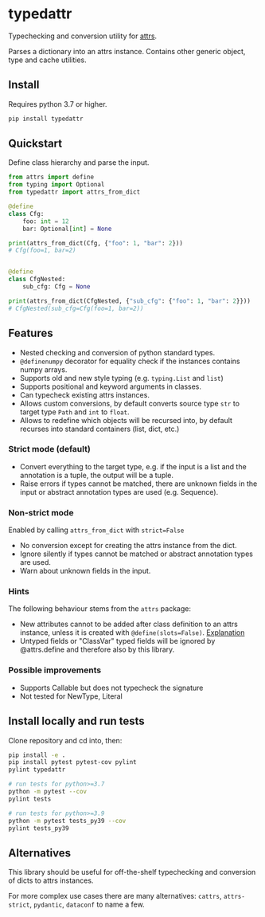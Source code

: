 # typedattr

Typechecking and conversion utility for [attrs](https://www.attrs.org/en/stable/).

Parses a dictionary into an attrs instance. Contains other generic object, type and cache utilities.

## Install

Requires python 3.7 or higher.

```bash
pip install typedattr
```

## Quickstart

Define class hierarchy and parse the input.

~~~python
from attrs import define
from typing import Optional
from typedattr import attrs_from_dict

@define
class Cfg:
    foo: int = 12
    bar: Optional[int] = None

print(attrs_from_dict(Cfg, {"foo": 1, "bar": 2}))
# Cfg(foo=1, bar=2)


@define
class CfgNested:
    sub_cfg: Cfg = None

print(attrs_from_dict(CfgNested, {"sub_cfg": {"foo": 1, "bar": 2}}))
# CfgNested(sub_cfg=Cfg(foo=1, bar=2))
~~~

## Features

* Nested checking and conversion of python standard types.
* `@definenumpy` decorator for equality check if the instances contains numpy arrays.
* Supports old and new style typing (e.g. `typing.List` and `list`)
* Supports positional and keyword arguments in classes.
* Can typecheck existing attrs instances.
* Allows custom conversions, by default converts source type `str` to target type `Path` and
  `int` to `float`.
* Allows to redefine which objects will be recursed into, by default recurses into standard
  containers (list, dict, etc.) 

### Strict mode (default)

* Convert everything to the target type, e.g. if the input is a list and the annotation is a tuple,
  the output will be a tuple.
* Raise errors if types cannot be matched, there are unknown fields in the input or
  abstract annotation types are used (e.g. Sequence).

### Non-strict mode

Enabled by calling `attrs_from_dict` with `strict=False`

* No conversion except for creating the attrs instance from the dict.
* Ignore silently if types cannot be matched or abstract annotation types are used.
* Warn about unknown fields in the input.

### Hints

The following behaviour stems from the `attrs` package:

* New attributes cannot to be added after class definition to an attrs instance,
  unless it is created with `@define(slots=False)`. 
  [Explanation](https://www.attrs.org/en/21.2.0/glossary.html#term-slotted-classes)
* Untyped fields or "ClassVar" typed fields will be ignored by @attrs.define
  and therefore also by this library.

### Possible improvements

* Supports Callable but does not typecheck the signature
* Not tested for NewType, Literal

## Install locally and run tests

Clone repository and cd into, then:

~~~bash
pip install -e .
pip install pytest pytest-cov pylint
pylint typedattr

# run tests for python>=3.7
python -m pytest --cov
pylint tests

# run tests for python>=3.9
python -m pytest tests_py39 --cov
pylint tests_py39

~~~

## Alternatives

This library should be useful for off-the-shelf typechecking and conversion of dicts to
attrs instances.

For more complex use cases there are many alternatives: 
`cattrs`, `attrs-strict`, `pydantic`, `dataconf` to name a few.
